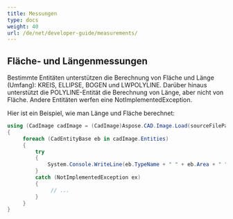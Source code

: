 ```yaml
---
title: Messungen
type: docs
weight: 40
url: /de/net/developer-guide/measurements/
---
```


## **Fläche- und Längenmessungen**

Bestimmte Entitäten unterstützen die Berechnung von Fläche und Länge (Umfang): KREIS, ELLIPSE, BOGEN und LWPOLYLINE. Darüber hinaus unterstützt die POLYLINE-Entität die Berechnung von Länge, aber nicht von Fläche. Andere Entitäten werfen eine NotImplementedException.

Hier ist ein Beispiel, wie man Länge und Fläche berechnet:

```csharp
using (CadImage cadImage = (CadImage)Aspose.CAD.Image.Load(sourceFilePath))
{
     foreach (CadEntityBase eb in cadImage.Entities)
     {
         try
         {
             System.Console.WriteLine(eb.TypeName + " " + eb.Area + " " + eb.Length);
         }
         catch (NotImplementedException ex)
         {
              // ...
         }
     }
}
```
